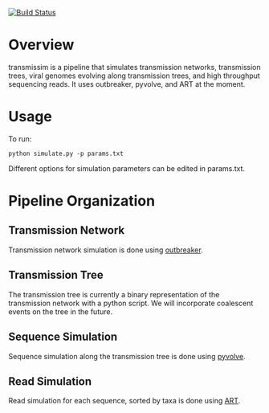 [![Build Status](https://travis-ci.org/aguang/transmissim.svg?branch=issue-1)](https://travis-ci.org/aguang/transmissim)

# Overview

transmissim is a pipeline that simulates transmission networks, transmission trees, viral genomes evolving along transmission trees, and high throughput sequencing reads. It uses outbreaker, pyvolve, and ART at the moment.

# Usage

To run:

	python simulate.py -p params.txt

Different options for simulation parameters can be edited in params.txt.

# Pipeline Organization

## Transmission Network

Transmission network simulation is done using [outbreaker](https://sites.google.com/site/therepiproject/r-pac/outbreaker).

## Transmission Tree

The transmission tree is currently a binary representation of the transmission network with a python script. We will incorporate coalescent events on the tree in the future.

## Sequence Simulation

Sequence simulation along the transmission tree is done using [pyvolve](https://github.com/sjspielman/pyvolve).

## Read Simulation

Read simulation for each sequence, sorted by taxa is done using [ART](http://www.niehs.nih.gov/research/resources/software/biostatistics/art/).
